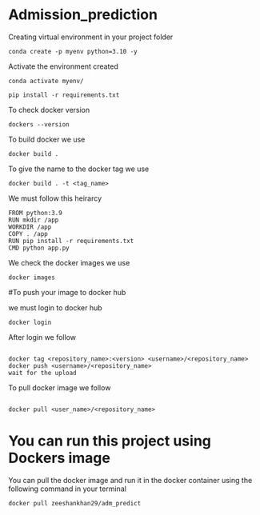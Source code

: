# Admission_prediction


Creating virtual environment in your project folder
```
conda create -p myenv python=3.10 -y

```
Activate the environment created

```
conda activate myenv/

pip install -r requirements.txt

```

To check docker version 
```
dockers --version

````

To build docker we use

```
docker build .

```

To give the name to the docker tag we use

```
docker build . -t <tag_name>

```

We must follow this heirarcy

```
FROM python:3.9
RUN mkdir /app
WORKDIR /app
COPY . /app
RUN pip install -r requirements.txt
CMD python app.py

```

We check the docker images we use

```
docker images

```

#To push your image to docker hub

we must login to docker hub

```
docker login

```

After login we follow

```

docker tag <repository_name>:<version> <username>/<repository_name> 
docker push <username>/<repository_name>
wait for the upload

```

To pull docker image we follow

```

docker pull <user_name>/<repository_name>

```

# **You can run this project using Dockers image**

You can pull the docker image and run it in the docker container using the following command in your terminal
```
docker pull zeeshankhan29/adm_predict
```
